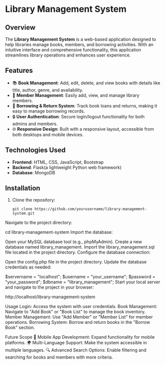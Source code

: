 # Library Management System

## Overview

The **Library Management System** is a web-based application designed to help libraries manage books, members, and borrowing activities. With an intuitive interface and comprehensive functionality, this application streamlines library operations and enhances user experience.

## Features

- 📚 **Book Management**: Add, edit, delete, and view books with details like title, author, genre, and availability.
- 👤 **Member Management**: Easily add, view, and manage library members.
- 📖 **Borrowing & Return System**: Track book loans and returns, making it easy to manage borrowing records.
- 🔒 **User Authentication**: Secure login/logout functionality for both admins and members.
- 🌐 **Responsive Design**: Built with a responsive layout, accessible from both desktops and mobile devices.

## Technologies Used

- **Frontend**: HTML, CSS, JavaScript, Bootstrap
- **Backend**: Flask(a lightweight Python web framework) 
- **Database**: MongoDB

## Installation

1. Clone the repository:
   ```
   git clone https://github.com/yourusername/library-management-system.git
Navigate to the project directory:

cd library-management-system
Import the database:

Open your MySQL database tool (e.g., phpMyAdmin).
Create a new database named library_management.
Import the library_management.sql file located in the project directory.
Configure the database connection:

Open the config.php file in the project directory.
Update the database credentials as needed:

$servername = "localhost";
$username = "your_username";
$password = "your_password";
$dbname = "library_management";
Start your local server and navigate to the project in your browser:

http://localhost/library-management-system

Usage
Login: Access the system with user credentials.
Book Management: Navigate to "Add Book" or "Book List" to manage the book inventory.
Member Management: Use "Add Member" or "Member List" for member operations.
Borrowing System: Borrow and return books in the "Borrow Book" section.


Future Scope
📱 Mobile App Development: Expand functionality for mobile platforms.
🌍 Multi-Language Support: Make the system accessible in multiple languages.
🔍 Advanced Search Options: Enable filtering and searching for books and members with more criteria.
